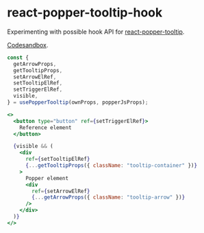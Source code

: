 # react-popper-tooltip-hook

Experimenting with possible hook API for [react-popper-tooltip](https://github.com/mohsinulhaq/react-popper-tooltip).

[Codesandbox](https://codesandbox.io/s/github/denisborovikov/react-popper-tooltip-hook).
```jsx
const {
  getArrowProps,
  getTooltipProps,
  setArrowElRef,
  setTooltipElRef,
  setTriggerElRef,
  visible,
} = usePopperTooltip(ownProps, popperJsProps);
```

```jsx
<>
  <button type="button" ref={setTriggerElRef}>
    Reference element
  </button>

  {visible && (
    <div
      ref={setTooltipElRef}
      {...getTooltipProps({ className: "tooltip-container" })}
    >
      Popper element
      <div
        ref={setArrowElRef}
        {...getArrowProps({ className: "tooltip-arrow" })}
      />
    </div>
  )}
</>
```
